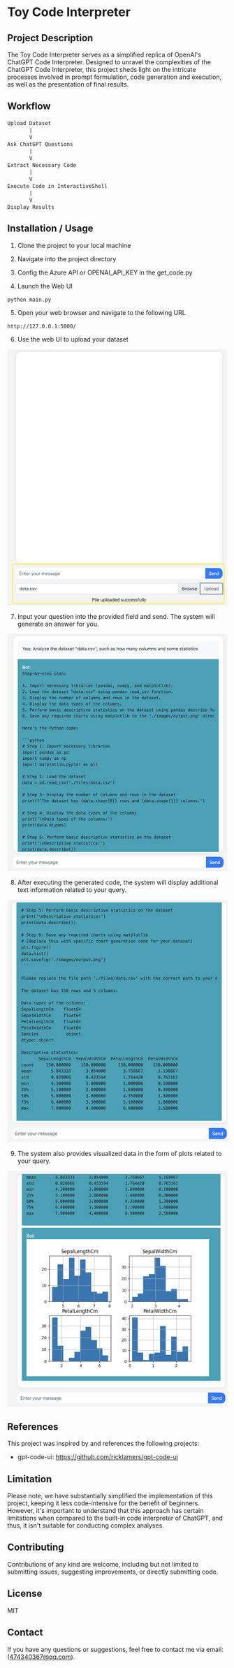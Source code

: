 # Toy Code Interpreter

## Project Description

The Toy Code Interpreter serves as a simplified replica of OpenAI's ChatGPT Code Interpreter. Designed to unravel the complexities of the ChatGPT Code Interpreter, this project sheds light on the intricate processes involved in prompt formulation, code generation and execution, as well as the presentation of final results. 


## Workflow

```text
Upload Dataset
       |
       V
Ask ChatGPT Questions
       |
       V
Extract Necessary Code
       |
       V
Execute Code in InteractiveShell
       |
       V
Display Results
```


## Installation / Usage

1. Clone the project to your local machine

2. Navigate into the project directory

3. Config the Azure API or OPENAI_API_KEY in the get_code.py

4. Launch the Web UI

```text
python main.py
```

5. Open your web browser and navigate to the following URL

```text
http://127.0.0.1:5000/
```

6. Use the web UI to upload your dataset

![img.png](./readme_img/1.png)

7. Input your question into the provided field and send. The system will generate an answer for you.

![img.png](./readme_img/2.png)

8. After executing the generated code, the system will display additional text information related to your query.

![img.png](./readme_img/3.png)

9. The system also provides visualized data in the form of plots related to your query.

![img.png](./readme_img/4.png)

## References

This project was inspired by and references the following projects:
- gpt-code-ui: https://github.com/ricklamers/gpt-code-ui

## Limitation

Please note, we have substantially simplified the implementation of this project, keeping it less code-intensive for the benefit of beginners. However, it's important to understand that this approach has certain limitations when compared to the built-in code interpreter of ChatGPT, and thus, it isn't suitable for conducting complex analyses.

## Contributing
Contributions of any kind are welcome, including but not limited to submitting issues, suggesting improvements, or directly submitting code.

## License
MIT

## Contact
If you have any questions or suggestions, feel free to contact me via email: (474340367@qq.com).